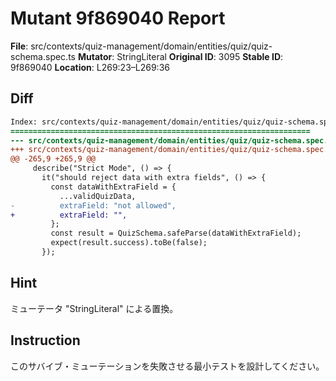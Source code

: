 # Mutant 9f869040 Report

**File**: src/contexts/quiz-management/domain/entities/quiz/quiz-schema.spec.ts
**Mutator**: StringLiteral
**Original ID**: 3095
**Stable ID**: 9f869040
**Location**: L269:23–L269:36

## Diff

```diff
Index: src/contexts/quiz-management/domain/entities/quiz/quiz-schema.spec.ts
===================================================================
--- src/contexts/quiz-management/domain/entities/quiz/quiz-schema.spec.ts	original
+++ src/contexts/quiz-management/domain/entities/quiz/quiz-schema.spec.ts	mutated #3095
@@ -265,9 +265,9 @@
     describe("Strict Mode", () => {
       it("should reject data with extra fields", () => {
         const dataWithExtraField = {
           ...validQuizData,
-          extraField: "not allowed",
+          extraField: "",
         };
         const result = QuizSchema.safeParse(dataWithExtraField);
         expect(result.success).toBe(false);
       });
```

## Hint

ミューテータ "StringLiteral" による置換。

## Instruction

このサバイブ・ミューテーションを失敗させる最小テストを設計してください。
